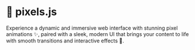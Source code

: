 # 🌈 pixels.js

Experience a dynamic and immersive web interface with stunning pixel animations ✨, paired with a sleek, modern UI that brings your content to life with smooth transitions and interactive effects 🎨.
